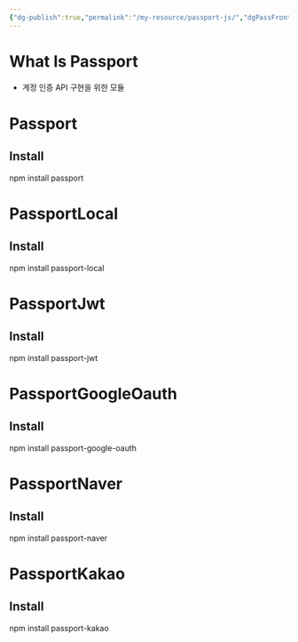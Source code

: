 ```yaml
---
{"dg-publish":true,"permalink":"/my-resource/passport-js/","dgPassFrontmatter":true,"created":"2023-12-13T17:50:08.593+09:00","updated":"2023-12-14T17:40:56.792+09:00"}
---
```


# What Is Passport
 - 계정 인증 API 구현을 위한 모듈
# Passport
## Install
npm install passport

# PassportLocal
## Install
npm install passport-local

# PassportJwt
## Install
npm install passport-jwt

# PassportGoogleOauth
## Install
npm install passport-google-oauth

# PassportNaver
## Install
npm install passport-naver

# PassportKakao
## Install
npm install passport-kakao

